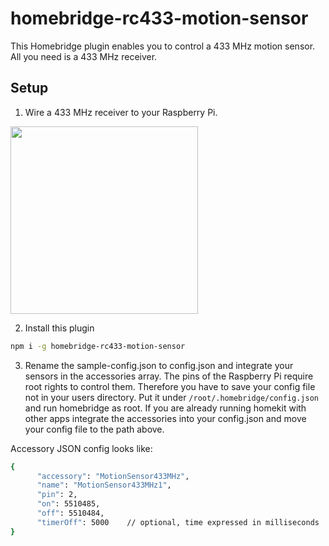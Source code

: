 # homebridge-rc433-motion-sensor
This Homebridge plugin enables you to control a 433 MHz motion sensor. All you need is a 433 MHz receiver.

## Setup

1) Wire a 433 MHz receiver to your Raspberry Pi.

<img src="docs/circuit.png" width="300">

2) Install this plugin

```bash
npm i -g homebridge-rc433-motion-sensor
```

3) Rename the sample-config.json to config.json and integrate your sensors in the accessories array. The pins
of the Raspberry Pi require root rights to control them. Therefore you have to save your config file not
in your users directory. Put it under `/root/.homebridge/config.json` and run homebridge as root.
If you are already running homekit with other apps integrate the accessories into your config.json
and move your config file to the path above.

Accessory JSON config looks like:

```bash
{
      "accessory": "MotionSensor433MHz",
      "name": "MotionSensor433MHz1",
      "pin": 2,
      "on": 5510485,
      "off": 5510484,
      "timerOff": 5000    // optional, time expressed in milliseconds
}
```
